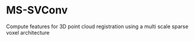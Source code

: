 # MS-SVConv
Compute features for 3D point cloud registration using a multi scale sparse voxel architecture  
